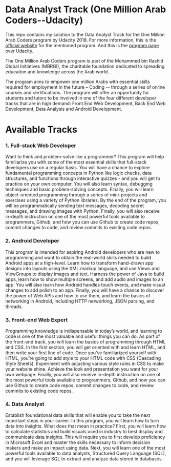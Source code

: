 # Data Analyst Track (One Million Arab Coders--Udacity)

This repo contains my solution to the Data Analyst Track for the One Million Arab Coders program by Udacity 2018. For more information, this is the [official website](http://www.arabcoders.ae/en/) for the mentioned program. And this is the [program page](https://ae.udacity.com/one-million-arab-coders/en) over Udacity.

The One Million Arab Coders program is part of the Mohammed bin Rashid Global Initiatives (MBRGI), the charitable foundation dedicated to spreading education and knowledge across the Arab world.

The program aims to empower one million Arabs with essential skills required for employment in the future – Coding -- through a series of online courses and certifications. The program will offer an opportunity for students and tutors to be involved in one of the four different developer tracks that are in high demand: Front End Web Development, Back End Web Development, Data Analysis and Android Development.







# Available Tracks

### 1. Full-stack Web Developer

Want to think and problem-solve like a programmer? This program will help familiarize you with some of the most essential skills that full-stack developers use on a regular basis. You will have a chance to explore fundamental programming concepts in Python like logic checks, data structures, and functions through interactive quizzes - and you will get to practice on your own computer. You will also learn syntax, debugging techniques and basic problem-solving concepts. Finally, you will learn object-oriented programming through a series of mini-projects and exercises using a variety of Python libraries. By the end of the program, you will be programmatically sending text messages, decoding secret messages, and drawing images with Python. Finally, you will also receive in-depth instruction on one of the most powerful tools available to programmers, Github, and how you can use Github to create code repos, commit changes to code, and review commits to existing code repos.



### 2. Android Developer

This program is intended for aspiring Android developers who are new to programming and want to obtain the real-world skills needed to build Android apps at a high-level. Learn how to transform hand-drawn app designs into layouts using the XML markup language, and use Views and ViewGroups to display images and text. Harness the power of Java to build apps, learn how to show multiple screens, and add audio and images to an app. You will also learn how Android handles touch events, and make visual changes to add polish to an app. Finally, you will have a chance to discover the power of Web APIs and how to use them, and learn the basics of networking in Android, including HTTP networking, JSON parsing, and threads.



### 3. Front-end Web Expert

Programming knowledge is indispensable in today’s world, and learning to code is one of the most valuable and useful things you can do. As part of the front-end track, you will learn the basics of programming through HTML and CSS. In the first section, you will get oriented with and learn HTML, and then write your first line of code. Once you’ve familiarized yourself with HTML, you’re going to add style to your HTML code with CSS (Cascading Style Sheets). Experiment with adjusting various style rules in CSS to make your website shine. Achieve the look and presentation you want for your own webpage. Finally, you will also receive in-depth instruction on one of the most powerful tools available to programmers, Github, and how you can use Github to create code repos, commit changes to code, and review commits to existing code repos.



### 4. Data Analyst

Establish foundational data skills that will enable you to take the next important steps in your career. In this program, you will learn how to turn data into insights. What does that mean in practice? First, you will learn how to calculate statistics and build visuals used in industry to best display and communicate data insights. This will require you to first develop proficiency in Microsoft Excel and master the skills necessary to inform decision makers and make an impact using data. Next, you will learn one of the most powerful tools available to data analysts, Structured Query Language (SQL), and you will leverage SQL to extract and analyze data stored in databases.